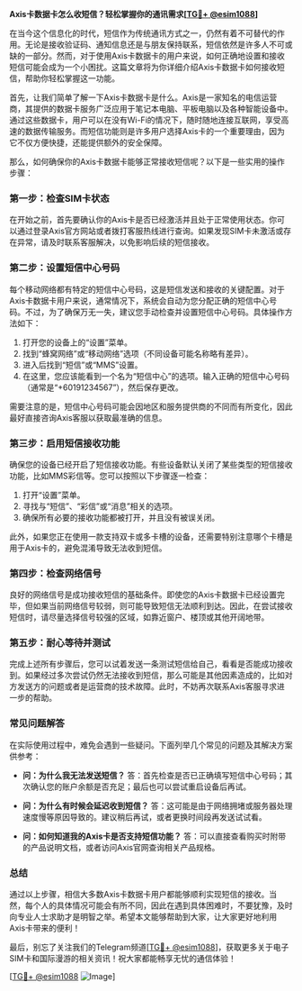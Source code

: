 **Axis卡数据卡怎么收短信？轻松掌握你的通讯需求[[TG💪+ @esim1088](https://t.me/s/esim1088)]**

在当今这个信息化的时代，短信作为传统通讯方式之一，仍然有着不可替代的作用。无论是接收验证码、通知信息还是与朋友保持联系，短信依然是许多人不可或缺的一部分。然而，对于使用Axis卡数据卡的用户来说，如何正确地设置和接收短信可能会成为一个小困扰。这篇文章将为你详细介绍Axis卡数据卡如何接收短信，帮助你轻松掌握这一功能。

首先，让我们简单了解一下Axis卡数据卡是什么。Axis是一家知名的电信运营商，其提供的数据卡服务广泛应用于笔记本电脑、平板电脑以及各种智能设备中。通过这些数据卡，用户可以在没有Wi-Fi的情况下，随时随地连接互联网，享受高速的数据传输服务。而短信功能则是许多用户选择Axis卡的一个重要理由，因为它不仅方便快捷，还能提供额外的安全保障。

那么，如何确保你的Axis卡数据卡能够正常接收短信呢？以下是一些实用的操作步骤：

### **第一步：检查SIM卡状态**
在开始之前，首先要确认你的Axis卡是否已经激活并且处于正常使用状态。你可以通过登录Axis官方网站或者拨打客服热线进行查询。如果发现SIM卡未激活或存在异常，请及时联系客服解决，以免影响后续的短信接收。

### **第二步：设置短信中心号码**
每个移动网络都有特定的短信中心号码，这是短信发送和接收的关键配置。对于Axis卡数据卡用户来说，通常情况下，系统会自动为您分配正确的短信中心号码。不过，为了确保万无一失，建议您手动检查并设置短信中心号码。具体操作方法如下：

1. 打开您的设备上的“设置”菜单。
2. 找到“蜂窝网络”或“移动网络”选项（不同设备可能名称略有差异）。
3. 进入后找到“短信”或“MMS”设置。
4. 在这里，您应该能看到一个名为“短信中心”的选项。输入正确的短信中心号码（通常是“+60191234567”），然后保存更改。

需要注意的是，短信中心号码可能会因地区和服务提供商的不同而有所变化，因此最好直接咨询Axis客服以获取最准确的信息。

### **第三步：启用短信接收功能**
确保您的设备已经开启了短信接收功能。有些设备默认关闭了某些类型的短信接收功能，比如MMS彩信等。您可以按照以下步骤逐一检查：

1. 打开“设置”菜单。
2. 寻找与“短信”、“彩信”或“消息”相关的选项。
3. 确保所有必要的接收功能都被打开，并且没有被误关闭。

此外，如果您正在使用一款支持双卡或多卡槽的设备，还需要特别注意哪个卡槽是用于Axis卡的，避免混淆导致无法收到短信。

### **第四步：检查网络信号**
良好的网络信号是成功接收短信的基础条件。即使您的Axis卡数据卡已经设置完毕，但如果当前网络信号较弱，则可能导致短信无法顺利到达。因此，在尝试接收短信时，请尽量选择信号较强的区域，如靠近窗户、楼顶或其他开阔地带。

### **第五步：耐心等待并测试**
完成上述所有步骤后，您可以试着发送一条测试短信给自己，看看是否能成功接收到。如果经过多次尝试仍然无法接收到短信，那么可能是其他因素造成的，比如对方发送方的问题或者是运营商的技术故障。此时，不妨再次联系Axis客服寻求进一步的帮助。

### **常见问题解答**
在实际使用过程中，难免会遇到一些疑问。下面列举几个常见的问题及其解决方案供参考：

- **问：为什么我无法发送短信？**
  答：首先检查是否已正确填写短信中心号码；其次确认您的账户余额是否充足；最后也可以尝试重启设备后再试。

- **问：为什么有时候会延迟收到短信？**
  答：这可能是由于网络拥堵或服务器处理速度慢等原因导致的。建议稍后再试，或者更换时间段再发送试试看。

- **问：如何知道我的Axis卡是否支持短信功能？**
  答：可以直接查看购买时附带的产品说明文档，或者访问Axis官网查询相关产品规格。

### **总结**
通过以上步骤，相信大多数Axis卡数据卡用户都能够顺利实现短信的接收。当然，每个人的具体情况可能会有所不同，因此在遇到具体困难时，不要犹豫，及时向专业人士求助才是明智之举。希望本文能够帮助到大家，让大家更好地利用Axis卡带来的便利！

最后，别忘了关注我们的Telegram频道[[TG💪+ @esim1088](https://t.me/s/esim1088)]，获取更多关于电子SIM卡和国际漫游的相关资讯！祝大家都能畅享无忧的通信体验！

[[TG💪+ @esim1088](https://t.me/s/esim1088) ![Image](https://i.postimg.cc/4NQfJmqS/Snipaste-2025-05-13-00-14-12.png)]
